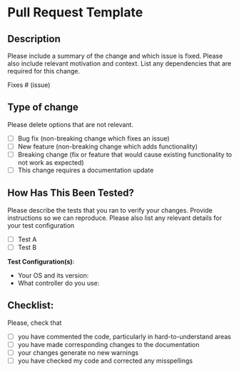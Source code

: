 # Pull Request Template

## Description

Please include a summary of the change and which issue is fixed. Please also include relevant motivation and context. List any dependencies that are required for this change.

Fixes # (issue)

## Type of change

Please delete options that are not relevant.

- [ ] Bug fix (non-breaking change which fixes an issue)
- [ ] New feature (non-breaking change which adds functionality)
- [ ] Breaking change (fix or feature that would cause existing functionality to not work as expected)
- [ ] This change requires a documentation update

## How Has This Been Tested?

Please describe the tests that you ran to verify your changes. Provide instructions so we can reproduce. Please also list any relevant details for your test configuration

- [ ] Test A
- [ ] Test B

**Test Configuration(s)**:

* Your OS and its version:
* What controller do you use:

## Checklist:

Please, check that

- [ ] you have commented the code, particularly in hard-to-understand areas
- [ ] you have made corresponding changes to the documentation
- [ ] your changes generate no new warnings
- [ ] you have checked my code and corrected any misspellings
